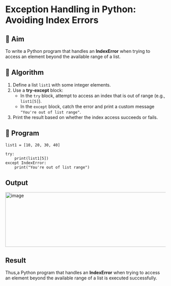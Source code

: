 # Exception Handling in Python: Avoiding Index Errors

## 🎯 Aim
To write a Python program that handles an **IndexError** when trying to access an element beyond the available range of a list.

## 🧠 Algorithm
1. Define a list `list1` with some integer elements.
2. Use a **try-except** block:
   - In the `try` block, attempt to access an index that is out of range (e.g., `list1[5]`).
   - In the `except` block, catch the error and print a custom message `"You're out of list range"`.
3. Print the result based on whether the index access succeeds or fails.

## 🧾 Program
```
list1 = [10, 20, 30, 40]

try:
    print(list1[5])
except IndexError:
    print("You're out of list range")
```

## Output

<img width="522" height="172" alt="image" src="https://github.com/user-attachments/assets/60f7afb5-6c4c-41f4-b877-b45356213c6a" />


## Result
Thus,a Python program that handles an **IndexError** when trying to access an element beyond the available range of a list is executed successfully.

